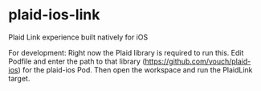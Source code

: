 # plaid-ios-link
Plaid Link experience built natively for iOS

For development:
Right now the Plaid library is required to run this. Edit Podfile and enter the path to that library (https://github.com/vouch/plaid-ios) for the plaid-ios Pod. Then open the workspace and run the PlaidLink target.

